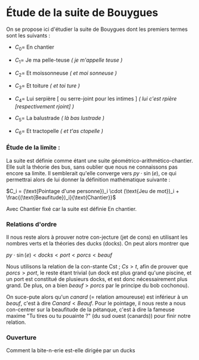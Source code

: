 # Étude de la suite de Bouygues
On se propose ici d'étudier la suite de Bouygues dont les premiers termes sont les suivants :

- $C_0 =$  En chantier

- $C_1 =$  Je ma pelle-teuse *( je m'appelle teuse )*

- $C_2 =$  Et moissonneuse *( et moi sonneuse )*

- $C_3 =$  Et toiture *( et toi ture )*

- $C_4 =$  Lui serpière [ ou serre-joint pour les intimes ] *( lui c'est rpière [respectivement rjoint] )*

- $C_5 =$  La balustrade *( là bas lustrade )*

- $C_6 =$  Et tractopelle *( et t'as ctopelle )*

### Étude de la limite :
La suite est définie comme étant une suite géométrico-arithmético-chantier. Elle suit la théorie des bus, sans oublier que nous ne connaissons pas encore sa limite. Il semblerait qu'elle converge vers $py\cdot \sin (e)$, ce qui permettrai alors de lui donner la définition mathématique suivante :

$C_i = (\text{Pointage d'une personne})_i \cdot (\text{Jeu de mot})_i + \frac{(\text{Beaufitude})_i}{\text{Chantier}}$

Avec $\text{Chantier}$ fixé car la suite est définie En chantier.

### Relations d'ordre

Il nous reste alors à prouver notre con-jecture (jet de cons) en utilisant les nombres verts et la théories des ducks (docks). On peut alors montrer que

$py \cdot \sin (e) < docks < port <porcs < beauf$

Nous utilisons la relation de la con-stante Cst ; $Cs > t$, afin de prouver que $porcs > port$, le reste étant trivial (un dock est plus grand qu'une piscine, et un port est constitué de plusieurs docks, et est donc nécessairement plus grand. De plus, on a bien $beauf > porcs$ par le principe du bob cochonou).

On suce-pute alors qu'un $canard$ (= relation amoureuse) est inférieur à un $beauf$, c'est à dire $Canard < Beauf$.
Pour le pointage, il nous reste a nous con-centrer sur la beaufitude de la pétanque, c'est à dire la fameuse maxime "Tu tires ou tu pouainte ?" (du sud ouest (canards)) pour finir notre relation.

### Ouverture
Comment la bite-n-erie est-elle dirigée par un ducks 
